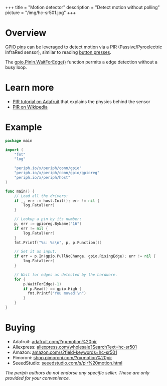 +++
title = "Motion detector"
description = "Detect motion without polling"
picture = "/img/hc-sr501.jpg"
+++

# Overview

[GPIO pins](/device/gpio/) can be leveraged to detect motion via a PIR
(Passive/Pyroelectric InfraRed sensor), similar to reading
[button presses](/device/button/).

The [gpio.PinIn.WaitForEdge()](https://periph.io/x/periph/conn/gpio#PinIn)
function permits a edge detection without a busy loop.


# Learn more

- [PIR tutorial on
  Adafruit](https://learn.adafruit.com/pir-passive-infrared-proximity-motion-sensor/)
  that explains the physics behind the sensor
- [PIR on Wikipedia](https://en.wikipedia.org/wiki/Passive_infrared_sensor)


# Example

~~~go
package main

import (
    "fmt"
    "log"

    "periph.io/x/periph/conn/gpio"
    "periph.io/x/periph/conn/gpio/gpioreg"
    "periph.io/x/periph/host"
)

func main() {
    // Load all the drivers:
    if _, err := host.Init(); err != nil {
        log.Fatal(err)
    }

    // Lookup a pin by its number:
    p, err := gpioreg.ByName("16")
    if err != nil {
        log.Fatal(err)
    }
    fmt.Printf("%s: %s\n", p, p.Function())

    // Set it as input.
    if err = p.In(gpio.PullNoChange, gpio.RisingEdge); err != nil {
        log.Fatal(err)
    }

    // Wait for edges as detected by the hardware.
    for {
        p.WaitForEdge(-1)
        if p.Read() == gpio.High {
          fmt.Printf("You moved!\n")
        }
    }
}
~~~


# Buying

- Adafruit: [adafruit.com/?q=motion%20pir](https://www.adafruit.com/?q=motion%20pir)
- Aliexpress:
  [aliexpress.com/wholesale?SearchText=hc-sr501](https://aliexpress.com/wholesale?SearchText=hc-sr501)
- Amazon:
  [amazon.com/s?field-keywords=hc-sr501](https://amazon.com/s?field-keywords=hc-sr501)
- Pimoroni:
  [shop.pimoroni.com/?q=motion%20pir](https://shop.pimoroni.com/?q=motion%20pir)
- SeeedStudio:
  [seeedstudio.com/s/pir%20motion.html](https://seeedstudio.com/s/pir%20motion.html)

_The periph authors do not endorse any specific seller. These are only provided
for your convenience._
